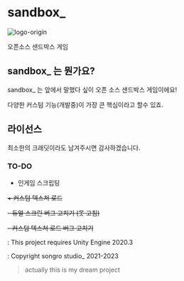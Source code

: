 # sandbox_

![logo-origin](https://user-images.githubusercontent.com/89384053/216733690-525f843c-3f62-4d1c-b3e5-8c58804c97e1.png)

오픈소스 샌드박스 게임

## sandbox_ 는 뭔가요?

sandbox_ 는 앞에서 말했다 싶이 오픈 소스 샌드박스 게임이에요!

다양한 커스텀 기능(개발중)이 가장 큰 핵심이라고 할수 있죠.

## 라이선스
최소한의 크래딧이라도 남겨주시면 감사하겠습니다.

### TO-DO
- 인게임 스크립팅

~~+ 커스텀 텍스쳐 로드~~

~~- 듀얼 스크린 버그 고치기 (못 고침)~~

~~- 커스텀 텍스쳐 로드 버그 고치기~~

: This project requires Unity Engine 2020.3

: Copyright songro studio_ 2021-2023
> actually this is my dream project
